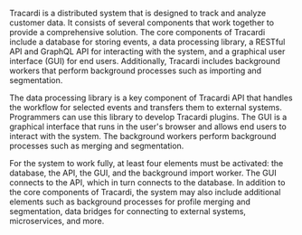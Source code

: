 Tracardi is a distributed system that is designed to track and analyze customer data. It consists of several components that work together to provide a comprehensive solution. The core components of Tracardi include a database for storing events, a data processing library, a RESTful API and GraphQL API for interacting with the system, and a graphical user interface (GUI) for end users. Additionally, Tracardi includes background workers that perform background processes such as importing and segmentation. 

The data processing library is a key component of Tracardi API that handles the workflow for selected events and transfers them to external systems. Programmers can use this library to develop Tracardi plugins. The GUI is a graphical interface that runs in the user's browser and allows end users to interact with the system. The background workers perform background processes such as merging and segmentation. 

For the system to work fully, at least four elements must be activated: the database, the API, the GUI, and the background import worker. The GUI connects to the API, which in turn connects to the database. In addition to the core components of Tracardi, the system may also include additional elements such as background processes for profile merging and segmentation, data bridges for connecting to external systems, microservices, and more.
